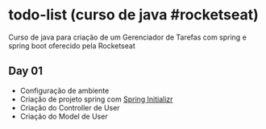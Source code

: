 # todo-list (curso de java #rocketseat)
Curso de java para criação de um Gerenciador de Tarefas com spring e spring boot oferecido pela Rocketseat

## Day 01
- Configuração de ambiente
- Criação de projeto spring com [Spring Initializr](https://start.spring.io)
- Criação do Controller de User
- Criação do Model de User

